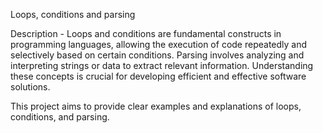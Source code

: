 Loops, conditions and parsing

Description - Loops and conditions are fundamental constructs in programming languages, allowing the execution of code repeatedly and selectively based on certain conditions. Parsing involves analyzing and interpreting strings or data to extract relevant information. Understanding these concepts is crucial for developing efficient and effective software solutions.

This project aims to provide clear examples and explanations of loops, conditions, and parsing.
